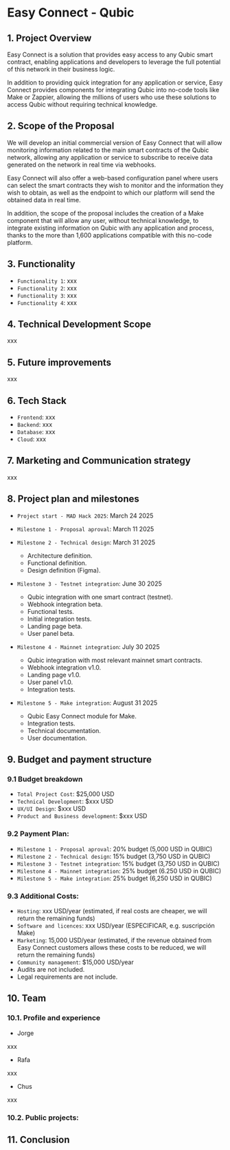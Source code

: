 # Easy Connect - Qubic

## 1. Project Overview

Easy Connect is a solution that provides easy access to any Qubic smart contract, enabling applications and developers to leverage the full potential of this network in their business logic.

In addition to providing quick integration for any application or service, Easy Connect provides components for integrating Qubic into no-code tools like Make or Zappier, allowing the millions of users who use these solutions to access Qubic without requiring technical knowledge.

## 2. Scope of the Proposal

We will develop an initial commercial version of Easy Connect that will allow monitoring information related to the main smart contracts of the Qubic network, allowing any application or service to subscribe to receive data generated on the network in real time via webhooks.

Easy Connect will also offer a web-based configuration panel where users can select the smart contracts they wish to monitor and the information they wish to obtain, as well as the endpoint to which our platform will send the obtained data in real time.

In addition, the scope of the proposal includes the creation of a Make component that will allow any user, without technical knowledge, to integrate existing information on Qubic with any application and process, thanks to the more than 1,600 applications compatible with this no-code platform.

## 3. Functionality

- `Functionality 1`: xxx
- `Functionality 2`: xxx
- `Functionality 3`: xxx
- `Functionality 4`: xxx

## 4. Technical Development Scope

xxx

## 5. Future improvements

xxx

## 6. Tech Stack

- `Frontend`: xxx
- `Backend`: xxx
- `Database`: xxx
- `Cloud`: xxx

## 7. Marketing and Communication strategy

xxx

## 8. Project plan and milestones

- `Project start - MAD Hack 2025`: March 24 2025

- `Milestone 1 - Proposal aproval`: March 11 2025

- `Milestone 2 - Technical design`: March 31 2025
  * Architecture definition.
  * Functional definition.
  * Design definition (Figma).

- `Milestone 3 - Testnet integration`: June 30 2025
  * Qubic integration with one smart contract (testnet).
  * Webhook integration beta.
  * Functional tests.
  * Initial integration tests.
  * Landing page beta.
  * User panel beta.

- `Milestone 4 - Mainnet integration`: July 30 2025
  * Qubic integration with most relevant mainnet smart contracts.
  * Webhook integration v1.0.
  * Landing page v1.0.
  * User panel v1.0.
  * Integration tests.
  
- `Milestone 5 - Make integration`: August 31 2025
  * Qubic Easy Connect module for Make.
  * Integration tests.
  * Technical documentation.
  * User documentation.

## 9. Budget and payment structure

### 9.1 Budget breakdown

- `Total Project Cost`: $25,000 USD
- `Technical Development`: $xxx USD
- `UX/UI Design`: $xxx USD
- `Product and Business development`: $xxx USD

### 9.2 Payment Plan:

- `Milestone 1 - Proposal aproval`: 20% budget (5,000 USD in QUBIC)
- `Milestone 2 - Technical design`: 15% budget (3,750 USD in QUBIC)
- `Milestone 3 - Testnet integration`: 15% budget (3,750 USD in QUBIC)
- `Milestone 4 - Mainnet integration`: 25% budget (6.250 USD in QUBIC)
- `Milestone 5 - Make integration`: 25% budget (6,250 USD in QUBIC)

### 9.3 Additional Costs:

- `Hosting`: xxx USD/year (estimated, if real costs are cheaper, we will return the remaining funds)
- `Software and licences`: xxx USD/year (ESPECIFICAR, e.g. suscripción Make)
- `Marketing`: 15,000 USD/year (estimated, if the revenue obtained from Easy Connect customers allows these costs to be reduced, we will return the remaining funds)
- `Community management`: $15,000 USD/year
- Audits are not included.
- Legal requirements are not include.

## 10. Team

### 10.1. Profile and experience

- Jorge

xxx

- Rafa

xxx

- Chus

xxx

### 10.2. Public projects:


## 11. Conclusion

